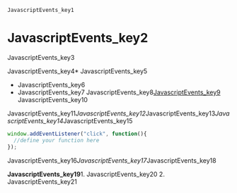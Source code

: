 ```ngMeta
JavascriptEvents_key1
```
# JavascriptEvents_key2
JavascriptEvents_key3

JavascriptEvents_key4* JavascriptEvents_key5
* JavascriptEvents_key6
* JavascriptEvents_key7
JavascriptEvents_key8[JavascriptEvents_key9](https://developer.mozilla.org/en-US/docs/Web/Events)
JavascriptEvents_key10

JavascriptEvents_key11*JavascriptEvents_key12*JavascriptEvents_key13*JavascriptEvents_key14*JavascriptEvents_key15

```javascript
window.addEventListener("click", function(){
  //define your function here
});
```
JavascriptEvents_key16*JavascriptEvents_key17*JavascriptEvents_key18

**JavascriptEvents_key19**1. JavascriptEvents_key20
2. JavascriptEvents_key21
